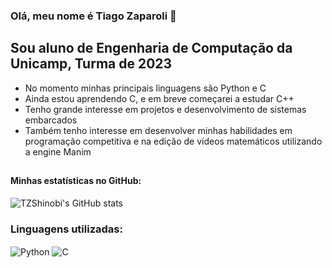
### Olá, meu nome é Tiago Zaparoli 👋

## Sou aluno de Engenharia de Computação da Unicamp, Turma de 2023
* No momento minhas principais linguagens são Python e C
* Ainda estou aprendendo C, e em breve começarei a estudar C++
* Tenho grande interesse em projetos e desenvolvimento de sistemas embarcados
* Também tenho interesse em desenvolver minhas habilidades em programação competitiva e na edição de vídeos matemáticos utilizando a engine Manim

##
#### Minhas estatísticas no GitHub:

![TZShinobi's GitHub stats](https://github-readme-stats.vercel.app/api?username=TZShinobi&show_icons=true&theme=moltack&locale&hide_border=true&hide)

### Linguagens utilizadas:
<div style="display: inline_block">
  <img align="center" alt="Python" src=https://img.shields.io/badge/Python-14354C?style=for-the-badge&logo=python&logoColor=white />
  <img align="center" alt="C" src=https://img.shields.io/badge/C-00599C?style=for-the-badge&logo=c&logoColor=white />

</div><br/>

